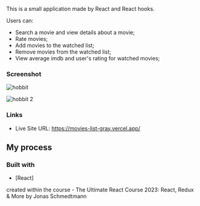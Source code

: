 This is a small application made by React and React hooks.

Users can:
- Search a movie and view details about a movie;
- Rate movies;
- Add movies to the watched list;
- Remove movies from the watched list;
- View average imdb and user's rating for watched movies;

### Screenshot

![hobbit](https://github.com/nanatotibadze/Movies/assets/106735126/2653b53a-bee9-4769-9847-90d754f772b2)
[](./screenshot.jpg)

![hobbit 2](https://github.com/nanatotibadze/Movies/assets/106735126/cb7b59d0-6a96-47ec-8d53-e389b5c367d6)[](./screenshot.jpg)

### Links

- Live Site URL: https://movies-list-gray.vercel.app/

## My process

### Built with

- [React]

created within the course - The Ultimate React Course 2023: React, Redux & More by Jonas Schmedtmann
